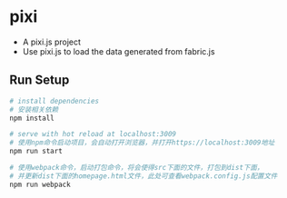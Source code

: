 # pixi

- A pixi.js project
- Use pixi.js to load the data generated from fabric.js

## Run Setup

``` bash
# install dependencies
# 安装相关依赖
npm install

# serve with hot reload at localhost:3009
# 使用npm命令启动项目，会自动打开浏览器，并打开https://localhost:3009地址
npm run start

# 使用webpack命令，启动打包命令，将会使得src下面的文件，打包到dist下面，
# 并更新dist下面的homepage.html文件，此处可查看webpack.config.js配置文件
npm run webpack

